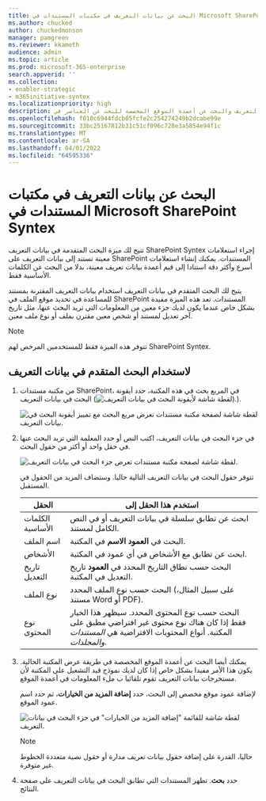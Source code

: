 ```yaml
---
title: البحث عن بيانات التعريف في مكتبات المستندات في Microsoft SharePoint Syntex
ms.author: chucked
author: chuckedmonson
manager: pamgreen
ms.reviewer: kkameth
audience: admin
ms.topic: article
ms.prod: microsoft-365-enterprise
search.appverid: ''
ms.collection:
- enabler-strategic
- m365initiative-syntex
ms.localizationpriority: high
description: تعرف على كيفية استخدام البحث المتقدم في بيانات التعريف والبحث عن أعمدة الموقع المخصصة للبحث عن العناصر في SharePoint المستندات باستخدام SharePoint Syntex.
ms.openlocfilehash: f010c6944fdcb05fcfe2c254274249b2dcabe99e
ms.sourcegitcommit: 33bc25167812b31c51cf096c728e3a5854e94f1c
ms.translationtype: MT
ms.contentlocale: ar-SA
ms.lasthandoff: 04/01/2022
ms.locfileid: "64595336"
---
```

# <a name="search-for-metadata-in-document-libraries-in-microsoft-sharepoint-syntex"></a>البحث عن بيانات التعريف في مكتبات المستندات في Microsoft SharePoint Syntex

تتيح لك ميزة البحث المتقدمة في بيانات التعريف SharePoint Syntex إجراء استعلامات معينة تستند إلى بيانات التعريف على SharePoint المستندات. يمكنك إنشاء استعلامات أسرع وأكثر دقة استنادا إلى قيم أعمدة بيانات تعريف معينة، بدلا من البحث عن الكلمات الأساسية فقط.

يتيح لك البحث المتقدم في بيانات التعريف استخدام بيانات التعريف المقترنة بمستند للمساعدة في تحديد موقع الملف في SharePoint المستندات. تعد هذه الميزة مفيدة بشكل خاص عندما يكون لديك جزء معين من المعلومات التي تريد البحث عنها، مثل تاريخ آخر تعديل لمستند أو شخص معين مقترن بملف أو نوع ملف معين.

> [!NOTE]
> تتوفر هذه الميزة فقط للمستخدمين المرخص لهم SharePoint Syntex. 

## <a name="to-use-advanced-metadata-search"></a>لاستخدام البحث المتقدم في بيانات التعريف

1. من مكتبة مستندات SharePoint، في المربع بحث في هذه المكتبة،  حدد أيقونة البحث في بيانات التعريف (![لقطة شاشة لأيقونة البحث في بيانات التعريف).](../media/content-understanding/metadata-search-icon.png)).

    ![لقطة شاشة لصفحة مكتبة مستندات تعرض مربع البحث مع تمييز أيقونة البحث في بيانات التعريف.](../media/content-understanding/metadata-search-box.png)

2. في جزء البحث في بيانات التعريف، اكتب النص أو حدد المعلمة التي تريد البحث عنها في حقل واحد أو أكثر من حقول البحث.

    ![لقطة شاشة لصفحة مكتبة مستندات تعرض جزء البحث في بيانات التعريف.](../media/content-understanding/metadata-search-pane.png)

   تتوفر حقول البحث في بيانات التعريف التالية حاليا. وستضاف المزيد من الحقول في المستقبل.

   |الحقل    |استخدم هذا الحقل إلى  |
   |---------|---------|
   |الكلمات الأساسية |ابحث عن تطابق سلسلة في بيانات التعريف أو في النص الكامل لمستند. |
   |اسم الملف     |البحث في **العمود الاسم** في المكتبة.          |
   |الأشخاص   |ابحث عن تطابق مع الأشخاص في أي عمود في المكتبة.   |
   |تاريخ التعديل |البحث حسب نطاق التاريخ المحدد في **العمود** تاريخ التعديل في المكتبة.         |
   |نوع الملف     |البحث حسب نوع الملف المحدد (على سبيل المثال، مستند Word أو PDF).        |
   |نوع المحتوى  |البحث حسب نوع المحتوى المحدد. سيظهر هذا الخيار فقط إذا كان هناك نوع محتوى غير افتراضي مطبق على المكتبة. أنواع المحتويات الافتراضية هي *المستندات* *والمجلدات*.        |

3. يمكنك أيضا البحث عن أعمدة الموقع المخصصة في طريقة عرض المكتبة الحالية. يكون هذا الأمر مفيدا بشكل خاص إذا كان لديك نموذج قيد التشغيل على المكتبة لأن مستخرجات بيانات التعريف تقوم تلقائيا ب ملء المعلومات في أعمدة الموقع.  

    لإضافة عمود موقع مخصص إلى البحث، حدد **إضافة المزيد من الخيارات**، ثم حدد اسم عمود الموقع.

    ![لقطة شاشة للقائمة "إضافة المزيد من الخيارات" في جزء البحث في بيانات التعريف.](../media/content-understanding/metadata-search-add-more-options.png)

    > [!NOTE]
    > حاليا، القدرة على إضافة حقول بيانات تعريف مدارة أو حقول نصية متعددة الخطوط غير متوفرة. 

4. حدد **بحث**. تظهر المستندات التي تطابق البحث في بيانات التعريف على صفحة النتائج. 
